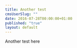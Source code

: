 ```yaml
---
title: Another test
cmsUserSlug: ""
date: 2016-07-28T00:00:00+01:00
published: "true"
layout: default
---
```


Another test here